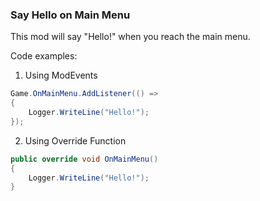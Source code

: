 ### Say Hello on Main Menu
This mod will say "Hello!" when you reach the main menu.


Code examples:
1. Using ModEvents
```cs
Game.OnMainMenu.AddListener(() =>
{
    Logger.WriteLine("Hello!");
});
```
2. Using Override Function
```cs
public override void OnMainMenu()
{
    Logger.WriteLine("Hello!");
}
```